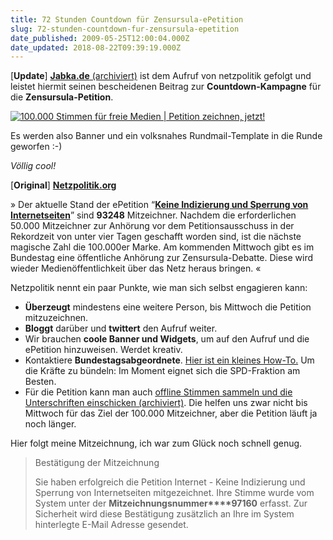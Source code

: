 ```yaml
---
title: 72 Stunden Countdown für Zensursula-ePetition
slug: 72-stunden-countdown-fur-zensursula-epetition
date_published: 2009-05-25T12:00:04.000Z
date_updated: 2018-08-22T09:39:19.000Z
---
```


[**Update**] [**Jabka.de** (archiviert)](http://web.archive.org/web/20090527110056/http://jabka.de:80/blog/2009/05/24/countdown-fur-petition-banner-und-rundmail-vorlage/) ist dem Aufruf von netzpolitik gefolgt und leistet hiermit seinen bescheidenen Beitrag zur **Countdown-Kampagne** für die **Zensursula-Petition**.

[![100.000 Stimmen für freie Medien | Petition zeichnen, jetzt!](//picdump.thafaker.de/bka.de/blog/wp-content/uploads/2009/05/zensursulabanner300x100.gif)](https://epetitionen.bundestag.de/index.php?action=petition%3Bsa=details%3Bpetition=3860)

Es werden also Banner und ein volksnahes Rundmail-Template in die Runde geworfen :-)

*Völlig cool!*

[**Original**]
[**Netzpolitik.org**](http://netzpolitik.org/2009/72-stunden-countdown-fuer-zensursula-epetition/)

» Der aktuelle Stand der ePetition “**[Keine Indizierung und Sperrung von Internetseiten](https://epetitionen.bundestag.de/index.php?action=petition;sa=details;petition=3860)**” sind **93248** Mitzeichner. Nachdem die erforderlichen 50.000 Mitzeichner zur Anhörung vor dem Petitionsausschuss in der Rekordzeit von unter vier Tagen geschafft worden sind, ist die nächste magische Zahl die 100.000er Marke. Am kommenden Mittwoch gibt es im Bundestag eine öffentliche Anhörung zur Zensursula-Debatte. Diese wird wieder Medienöffentlichkeit über das Netz heraus bringen. «

Netzpolitik nennt ein paar Punkte, wie man sich selbst engagieren kann:

- **Überzeugt** mindestens eine weitere Person, bis Mittwoch die Petition mitzuzeichnen.
- **Bloggt** darüber und **twittert** den Aufruf weiter.
- Wir brauchen **coole Banner und Widgets**, um auf den Aufruf und die ePetition hinzuweisen. Werdet kreativ.
- Kontaktiere **Bundestagsabgeordnete**. [Hier ist ein kleines How-To.](http://netzpolitik.org/2009/kleines-how-to-kontaktiere-einen-abgeordneten/) Um die Kräfte zu bündeln: Im Moment eignet sich die SPD-Fraktion am Besten.
- Für die Petition kann man auch [offline Stimmen sammeln und die Unterschriften einschicken (archiviert)](http://web.archive.org/web/20181126055842/http://tinyurl.com/petitionpdf). Die helfen uns zwar nicht bis Mittwoch für das Ziel der 100.000 Mitzeichner, aber die Petition läuft ja noch länger.

Hier folgt meine Mitzeichnung, ich war zum Glück noch schnell genug.

> Bestätigung der Mitzeichnung
> 
> Sie haben erfolgreich die Petition Internet - Keine Indizierung und Sperrung von Internetseiten mitgezeichnet. Ihre Stimme wurde vom System unter der **Mitzeichnungsnummer****97160** erfasst.
> Zur Sicherheit wird diese Bestätigung zusätzlich an Ihre im System hinterlegte E-Mail Adresse gesendet.
